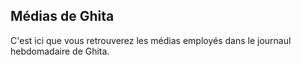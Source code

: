 ## Médias de Ghita

C'est ici que vous retrouverez les médias employés dans le journaul hebdomadaire de Ghita.
